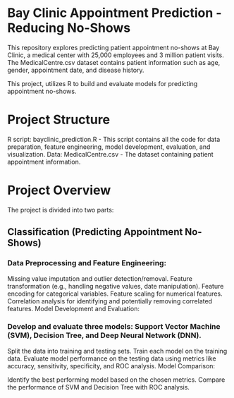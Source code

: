 # Bay Clinic Appointment Prediction - Reducing No-Shows
This repository explores predicting patient appointment no-shows at Bay Clinic, a medical center with 25,000 employees and 3 million patient visits. The MedicalCentre.csv dataset contains patient information such as age, gender, appointment date, and disease history.

This project, utilizes R to build and evaluate models for predicting appointment no-shows.

# Project Structure
R script: bayclinic_prediction.R - This script contains all the code for data preparation, feature engineering, model development, evaluation, and visualization.
Data: MedicalCentre.csv - The dataset containing patient appointment information.

# Project Overview
The project is divided into two parts:

## Classification (Predicting Appointment No-Shows)

### Data Preprocessing and Feature Engineering:

Missing value imputation and outlier detection/removal.
Feature transformation (e.g., handling negative values, date manipulation).
Feature encoding for categorical variables.
Feature scaling for numerical features.
Correlation analysis for identifying and potentially removing correlated features.
Model Development and Evaluation:

### Develop and evaluate three models: Support Vector Machine (SVM), Decision Tree, and Deep Neural Network (DNN).
Split the data into training and testing sets.
Train each model on the training data.
Evaluate model performance on the testing data using metrics like accuracy, sensitivity, specificity, and ROC analysis.
Model Comparison:

Identify the best performing model based on the chosen metrics.
Compare the performance of SVM and Decision Tree with ROC analysis.

